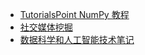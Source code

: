 +   [TutorialsPoint NumPy 教程](docs/tutorialspoint-numpy.md)
+   [社交媒体挖掘](docs/social-media-mining/README.md)
+   [数据科学和人工智能技术笔记](docs/ds-ai-tech-notes/README.md)